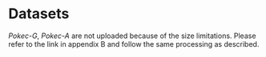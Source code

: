 # Datasets
*Pokec-G*, *Pokec-A* are not uploaded because of the size limitations. Please refer to the link in appendix B and follow the same processing as 
described.